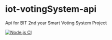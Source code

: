 # iot-votingSystem-api
Api for BIT 2nd year Smart Voting System Project

[![Node.js CI](https://github.com/prabinzz/iot-votingSystem-api/actions/workflows/node.js.yml/badge.svg?branch=main)](https://github.com/prabinzz/iot-votingSystem-api/actions/workflows/node.js.yml)
